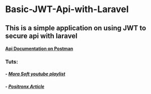 ﻿# Basic-JWT-Api-with-Laravel
 
 ## This is a simple application on using JWT to secure api with laravel

#### [Api Documentation on Postman](https://documenter.getpostman.com/view/12864326/U16nLjkb)

### Tuts:
##### - [Mora Soft youtube playlist](https://www.youtube.com/playlist?list=PLftLUHfDSiZ6MfN8UhhcXDhh64eejvIKK)
##### - [Positronx Article](https://www.positronx.io/laravel-jwt-authentication-tutorial-user-login-signup-api/)
